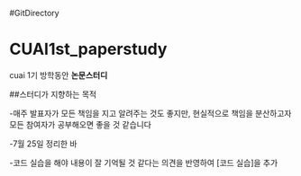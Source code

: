 #GitDirectory
# CUAI1st_paperstudy
cuai 1기 방학동안  **논문스터디** 

##스터디가 지향하는 목적

-매주 발표자가 모든 책임을 지고 알려주는 것도 좋지만, 현실적으로 책임을 분산하고자 모든 참여자가 공부해오면 좋을 것 같습니다

-7월 25일 정리한 바

-코드 실습을 해야 내용이 잘 기억될 것 같다는 의견을 반영하여 [코드 실습]을 추가

